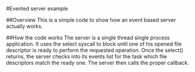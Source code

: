 #Evented server example

##Overview
This is a simple code to show how an event based server actually works.

##How the code works
The server is a single thread single process application. It uses the select
syscall to block until one of his opened file descriptor is ready to perform
the requested operation.
Once the select() returns, the server checks into its events list for the task
which file descriptors match the ready one. The server then calls the proper
callback.

